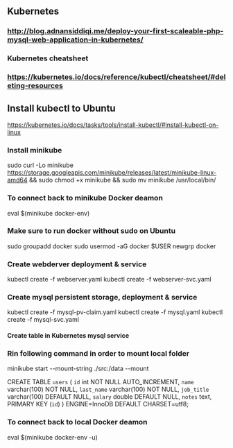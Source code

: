 ## Kubernetes
### http://blog.adnansiddiqi.me/deploy-your-first-scaleable-php-mysql-web-application-in-kubernetes/
### Kubernetes cheatsheet
### https://kubernetes.io/docs/reference/kubectl/cheatsheet/#deleting-resources

## Install kubectl to Ubuntu
https://kubernetes.io/docs/tasks/tools/install-kubectl/#install-kubectl-on-linux

### Install minikube
sudo curl -Lo minikube https://storage.googleapis.com/minikube/releases/latest/minikube-linux-amd64 && sudo chmod +x minikube && sudo mv minikube /usr/local/bin/

### To connect back to minikube Docker deamon
eval $(minikube docker-env)

### Make sure to run docker without sudo on Ubuntu
sudo groupadd docker
sudo usermod -aG docker $USER
newgrp docker

### Create webderver deployment & service
kubectl create -f webserver.yaml
kubectl create -f webserver-svc.yaml

### Create mysql persistent storage, deployment & service
kubectl create -f mysql-pv-claim.yaml
kubectl create -f mysql.yaml
kubectl create -f mysql-svc.yaml

#### Create table in Kubernetes mysql service

### Rin following command in order to mount local folder
minikube start --mount-string ./src:/data --mount

CREATE TABLE `users` (
  `id` int NOT NULL AUTO_INCREMENT,
  `name` varchar(100) NOT NULL,
  `last_name` varchar(100) NOT NULL,
  `job_title` varchar(100) DEFAULT NULL,
  `salary` double DEFAULT NULL,
  `notes` text,
  PRIMARY KEY (`id`)
) ENGINE=InnoDB DEFAULT CHARSET=utf8;


### To connect back to local Docker deamon
eval $(minikube docker-env -u)
